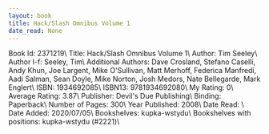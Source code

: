 ```yaml
---
layout: book
title: Hack/Slash Omnibus Volume 1
date_read: None
---
```


Book Id: 2371219\ 
Title: Hack/Slash Omnibus Volume 1\ 
Author: Tim Seeley\ 
Author l-f: Seeley, Tim\ 
Additional Authors: Dave Crosland, Stefano Caselli, Andy Khun, Joe Largent, Mike O'Sullivan, Matt Merhoff, Federica Manfredi, Aadi Salman, Sean Doyle, Mike Norton, Josh Medors, Nate Bellegarde, Mark Englert\ 
ISBN: 1934692085\ 
ISBN13: 9781934692080\ 
My Rating: 0\ 
Average Rating: 3.87\ 
Publisher: Devil's Due Publishing\ 
Binding: Paperback\ 
Number of Pages: 300\ 
Year Published: 2008\ 
Date Read: \ 
Date Added: 2020/07/05\ 
Bookshelves: kupka-wstydu\ 
Bookshelves with positions: kupka-wstydu (#2221)\ 

